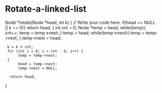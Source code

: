 # Rotate-a-linked-list
Node *rotate(Node *head, int k) {
     // Write your code here.
     if(head == NULL || k == 0){
          return head;
     }
     int cnt = 0;
     Node *temp = head;
     while(temp){
          cnt++;
          temp = temp->next;
     }
     temp = head;
     while(temp->next){
          temp = temp->next;
     }
               temp->next = head;

     k = k % cnt;
     for (int i = 0; i < cnt - k; i++) {
          temp = temp->next;
     }
          head = temp->next;
          temp->next = NULL;
     
      return head;
}
